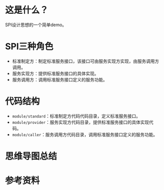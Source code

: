 # 这是什么？
SPI设计思想的一个简单demo。

# SPI三种角色
- 标准制定方：制定标准服务接口，该接口可由服务实现方实现，由服务调用方调用。
- 服务实现方：提供标准服务接口的具体实现。
- 服务调用方：调用标准服务接口定义的服务功能。

# 代码结构
- `module/standard`：标准制定方代码代码目录，定义标准服务接口。
- `module/provider`：服务实现方代码目录，提供标准服务接口的具体实现代码。
- `module/caller`：服务调用方代码目录，调用标准服务接口定义的服务功能。

# 思维导图总结

# 参考资料
